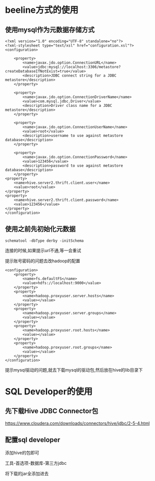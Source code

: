 # beeline方式的使用

## 使用mysql作为元数据存储方式

```
<?xml version="1.0" encoding="UTF-8" standalone="no"?>
<?xml-stylesheet type="text/xsl" href="configuration.xsl"?><configuration>

	<property>
		<name>javax.jdo.option.ConnectionURL</name>
		<value>jdbc:mysql://localhost:3306/metastore?createDatabaseIfNotExist=true</value>
		<description>JDBC connect string for a JDBC metastore</description>
	</property>

	<property>
		<name>javax.jdo.option.ConnectionDriverName</name>
		<value>com.mysql.jdbc.Driver</value>
		<description>Driver class name for a JDBC metastore</description>
	</property>

	<property>
		<name>javax.jdo.option.ConnectionUserName</name>
		<value>root</value>
		<description>username to use against metastore database</description>
	</property>

	<property>
		<name>javax.jdo.option.ConnectionPassword</name>
		<value>123456</value>
		<description>password to use against metastore database</description>
	</property>
<property>
	<name>hive.server2.thrift.client.user</name>
	<value>root</value>
</property>
<property>
	<name>hive.server2.thrift.client.password</name>
	<value>123456</value>
</property>
</configuration>
```



## 使用之前先初始化元数据

```
schematool -dbType derby -initSchema
```

连接的时候,如果提示url不通,等一会重试

提示账号密码的问题去改hadoop的配置
```
<configuration>
	<property>
		<name>fs.defaultFS</name>
		<value>hdfs://localhost:9000</value>
	</property>
	<property>
		<name>hadoop.proxyuser.server.hosts</name> 
		<value></value> 
	</property> 
	<property>
		<name>hadoop.proxyuser.server.groups</name>
		<value></value>
	</property>
	<property>
		<name>hadoop.proxyuser.root.hosts</name>
		<value></value>
	</property>
	<property>
		<name>hadoop.proxyuser.root.groups</name>
		<value></value>
	</property>
</configuration>
```

提示mysql驱动的问题,就去下载mysql的驱动包,然后放在hive的lib目录下

# SQL Developer的使用

## 先下载Hive JDBC Connector包

https://www.cloudera.com/downloads/connectors/hive/jdbc/2-5-4.html

## 配置sql developer

添加hive的包即可

工具-首选项-数据库-第三方jdbc

将下载的jar全添加进去